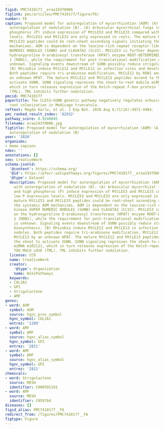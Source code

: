 ```yaml
---
figid: PMC7410177__eraa193f0006
figlink: pmc/articles/PMC7410177/figure/F6/
number: F6
caption: Proposed model for autoregulation of mycorrhization (AOM) (A) compared with
  autoregulation of nodulation (B). (A) Arbuscular mycorrhizal fungi (AMF) and high
  phosphorus (P) induce expression of MtCLE53 and MtCLE33 compared with low P expression
  levels. MtCLE53 and MtCLE33 are only expressed in roots. The mature MtCLE53 and
  MtCLE33 peptides could be root–shoot ascending signals initiating the systemic AOM
  mechanisms. AOM is dependent on the leucine-rich repeat receptor-like kinase SUPER
  NUMERIC NODULES (SUNN) and CLAVATA2 (CLV2). MtCLE53 is further dependent on the
  hydroxyproline O-arabinosyl transferase (HPAT) enzyme ROOT-DETERMINED NODULATION
  1 (RDN1), while the requirement for post-translational modification of MtCLE33 is
  unknown. Signaling events downstream of SUNN possibly reduce strigolactone biosynthesis.
  (B) Rhizobia induce MtCLE12 and MtCLE13 in infection sites and developing nodules.
  Both peptides require tri-arabinose modification, MtCLE12 by RDN1 and MtCLE13 by
  an unknown HPAT. The mature MtCLE12 and MtCLE13 peptides ascend to the shoot to
  activate SUNN. SUNN signaling represses the shoot-to-root mobile miRNA miR2111,
  which in turn releases expression of the Kelch-repeat F-box protein TOO MUCH LOVE
  (TML). TML inhibits further nodulation.
pmcid: PMC7410177
papertitle: The CLE53–SUNN genetic pathway negatively regulates arbuscular mycorrhiza
  root colonization in Medicago truncatula.
reftext: Magda Karlo, et al. J Exp Bot. 2020 Aug 6;71(16):4972-4984.
pmc_ranked_result_index: '82932'
pathway_score: 0.9240845
filename: eraa193f0006.jpg
figtitle: Proposed model for autoregulation of mycorrhization (AOM) (A) compared with
  autoregulation of nodulation (B)
year: '2020'
organisms:
- Homo sapiens
ndex: ''
annotations: []
seo: CreativeWork
schema-jsonld:
  '@context': https://schema.org/
  '@id': https://pfocr.wikipathways.org/figures/PMC7410177__eraa193f0006.html
  '@type': Dataset
  description: Proposed model for autoregulation of mycorrhization (AOM) (A) compared
    with autoregulation of nodulation (B). (A) Arbuscular mycorrhizal fungi (AMF)
    and high phosphorus (P) induce expression of MtCLE53 and MtCLE33 compared with
    low P expression levels. MtCLE53 and MtCLE33 are only expressed in roots. The
    mature MtCLE53 and MtCLE33 peptides could be root–shoot ascending signals initiating
    the systemic AOM mechanisms. AOM is dependent on the leucine-rich repeat receptor-like
    kinase SUPER NUMERIC NODULES (SUNN) and CLAVATA2 (CLV2). MtCLE53 is further dependent
    on the hydroxyproline O-arabinosyl transferase (HPAT) enzyme ROOT-DETERMINED NODULATION
    1 (RDN1), while the requirement for post-translational modification of MtCLE33
    is unknown. Signaling events downstream of SUNN possibly reduce strigolactone
    biosynthesis. (B) Rhizobia induce MtCLE12 and MtCLE13 in infection sites and developing
    nodules. Both peptides require tri-arabinose modification, MtCLE12 by RDN1 and
    MtCLE13 by an unknown HPAT. The mature MtCLE12 and MtCLE13 peptides ascend to
    the shoot to activate SUNN. SUNN signaling represses the shoot-to-root mobile
    miRNA miR2111, which in turn releases expression of the Kelch-repeat F-box protein
    TOO MUCH LOVE (TML). TML inhibits further nodulation.
  license: CC0
  name: CreativeWork
  creator:
    '@type': Organization
    name: WikiPathways
  keywords:
  - COL2A1
  - GPI
  - Strigolactone
  - AMF
genes:
- word: AOM
  symbol: AOM
  source: hgnc_prev_symbol
  hgnc_symbol: COL2A1
  entrez: '1280'
- word: AMF
  symbol: AMF
  source: hgnc_alias_symbol
  hgnc_symbol: GPI
  entrez: '2821'
- word: AMF
  symbol: AMF
  source: hgnc_alias_symbol
  hgnc_symbol: GPI
  entrez: '2821'
chemicals:
- word: Strigolactone
  source: MESH
  identifier: C000591191
- word: AMF
  source: MESH
  identifier: C059764
diseases: []
figid_alias: PMC7410177__F6
redirect_from: /figures/PMC7410177__F6
figtype: Figure
---
```

